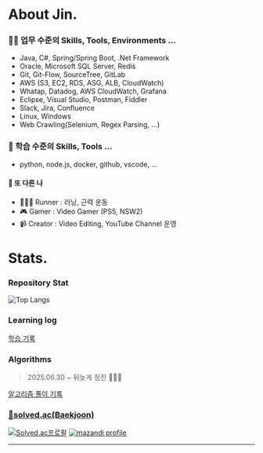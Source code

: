 # About Jin.

### 🧑‍💻 업무 수준의 Skills, Tools, Environments ...

- Java, C#, Spring/Spring Boot, .Net Framework  
- Oracle, Microsoft SQL Server, Redis  
- Git, Git-Flow, SourceTree, GitLab  
- AWS (S3, EC2, RDS, ASG, ALB, CloudWatch)  
- Whatap, Datadog, AWS CloudWatch, Grafana  
- Eclipse, Visual Studio, Postman, Fiddler  
- Slack, Jira, Confluence  
- Linux, Windows  
- Web Crawling(Selenium, Regex Parsing, ...)  
  
### 📖 학습 수준의 Skills, Tools ...

- python, node.js, docker, github, vscode, ...     

#### 💪 또 다른 나 

- 🏃‍♀️‍➡️ Runner : 러닝, 근력 운동  
- 🎮 Gamer : Video Gamer (PS5, NSW2)  
- 📹 Creator : Video Editing, YouTube Channel 운영    

# Stats.

### Repository Stat

![Top Langs](https://github-readme-stats.vercel.app/api/top-langs/?username=eljay0921&layout=compact&theme=blueberry)

### Learning log

[학습 기록](https://github.com/eljay0921/learning-log-repo)

### Algorithms

> 2025.06.30 ~ 뒤늦게 정진 🏃‍♀️‍➡️    

[알고리즘 풀이 기록](https://github.com/eljay0921/algorithms-repo)

### [🔗solved.ac(Baekjoon)](https://solved.ac/profile/lj7812)  
[![Solved.ac프로필](http://mazassumnida.wtf/api/v2/generate_badge?boj=lj7812)](https://solved.ac/profile/lj7812) [![mazandi profile](http://mazandi.herokuapp.com/api?handle=lj7812&theme=dark)](https://solved.ac/profile/lj7812)

---
